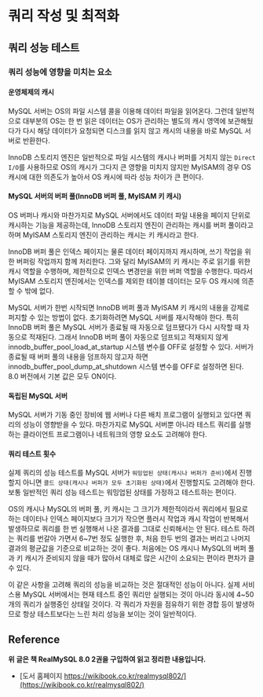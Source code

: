 # 쿼리 작성 및 최적화

## 쿼리 성능 테스트

### 쿼리 성능에 영향을 미치는 요소

#### 운영체제의 캐시

MySQL 서버는 OS의 파일 시스템 콜을 이용해 데이터 파일을 읽어온다. 그런데 일반적으로 대부분의 OS는 한 번 읽은 데이터는 OS가 관리하는 별도의 캐시 영역에 보관해뒀다가 다시 해당 데이터가 요청되면 디스크를 읽지 않고 캐시의 내용을 바로 MySQL 서버로 반환한다.
  
InnoDB 스토리지 엔진은 일반적으로 파일 시스템의 캐시나 버퍼를 거치지 않는 `Direct I/O`를 사용하므로 OS의 캐시가 그다지 큰 영향을 미치지 않지만 MyISAM의 경우 OS 캐시에 대한 의존도가 높아서 OS 캐시에 따라 성능 차이가 큰 편이다.
  
#### MySQL 서버의 버퍼 풀(InnoDB 버퍼 풀, MyISAM 키 캐시)

OS 버퍼나 캐시와 마찬가지로 MySQL 서버에서도 데이터 파일 내용을 페이지 단위로 캐시하는 기능을 제공하는데, InnoDB 스토리지 엔진이 관리하는 캐시를 버퍼 풀이라고 하며 MyISAM 스토리지 엔진이 관리하는 캐시는 키 캐시라고 한다.
  
InnoDB 버퍼 풀은 인덱스 페이지는 물론 데이터 페이지까지 캐시하며, 쓰기 작업을 위한 버퍼링 작업까지 함께 처리한다. 그와 달리 MyISAM의 키 캐시는 주로 읽기를 위한 캐시 역할을 수행하며, 제한적으로 인덱스 변경만을 위한 버퍼 역할을 수행한다. 따라서 MyISAM 스토리지 엔진에서는 인덱스를 제외한 테이블 데이터는 모두 OS 캐시에 의존할 수 밖에 없다.
  
MySQL 서버가 한번 시작되면 InnoDB 버퍼 풀과 MyISAM 키 캐시의 내용을 강제로 퍼지할 수 있는 방법이 없다. 초기화하려면 MySQL 서버를 재시작해야 한다. 특히 InnoDB 버퍼 풀은 MySQL 서버가 종료될 때 자동으로 덤프됐다가 다시 시작할 때 자동으로 적재된다. 그래서 InnoDB 버퍼 풀이 자동으로 덤프되고 적재되지 않게 innodb_buffer_pool_load_at_startup 시스템 변수를 OFF로 설정할 수 있다. 서버가 종료될 때 버퍼 풀의 내용을 덤프하지 않고자 하면 innodb_buffer_pool_dump_at_shutdown 시스템 변수를 OFF로 설정하면 된다.
8.0 버전에서 기본 값은 모두 ON이다.

#### 독립된 MySQL 서버

MySQL 서버가 기동 중인 장비에 웹 서버나 다른 배치 프로그램이 실행되고 있다면 쿼리의 성능이 영향받을 수 있다. 마찬가지로 MySQL 서버뿐 아니라 테스트 쿼리를 실행하는 클라이언트 프로그램이나 네트워크의 영향 요소도 고려해야 한다.

#### 쿼리 테스트 횟수

실제 쿼리의 성능 테스트를 MySQL 서버가 `워밍업된 상태(캐시나 버퍼가 준비)`에서 진행할지 아니면 `콜드 상태(캐시나 버퍼가 모두 초기화된 상태)`에서 진행할지도 고려해야 한다. 보통 일반적인 쿼리 성능 테스트는 워밍업된 상태를 가정하고 테스트하는 편이다.
  
OS의 캐시나 MySQL의 버퍼 풀, 키 캐시는 그 크기가 제한적이라서 쿼리에서 필요로 하는 데이터나 인덱스 페이지보다 크기가 작으면 플러시 작업과 캐시 작업이 반복해서 발생하므로 쿼리를 한 번 실행해서 나온 결과를 그대로 신뢰해서는 안 된다. 테스트 하려는 쿼리를 번갈아 가면서 6~7번 정도 실행한 후, 처음 한두 번의 결과는 버리고 나머지 결과의 평균값을 기준으로 비교하는 것이 좋다. 처음에는 OS 캐시나 MySQL의 버퍼 풀과 키 캐시가 준비되지 않을 때가 많아서 대체로 많은 시간이 소요되는 편이라 편차가 클 수 있다.
  
이 같은 사항을 고려해 쿼리의 성능을 비교하는 것은 절대적인 성능이 아니다. 실제 서비스용 MySQL 서버에서는 현재 테스트 중인 쿼리만 실행되는 것이 아니라 동시에 4~50개의 쿼리가 실행중인 상태일 것이다. 각 쿼리가 자원을 점유하기 위한 경합 등이 발생하므로 항상 테스트보다는 느린 처리 성능을 보이는 것이 일반적이다.

## Reference 

**위 글은 책 RealMySQL 8.0 2권을 구입하여 읽고 정리한 내용입니다.**
- [도서 홈페이지 https://wikibook.co.kr/realmysql802/](https://wikibook.co.kr/realmysql802/)
